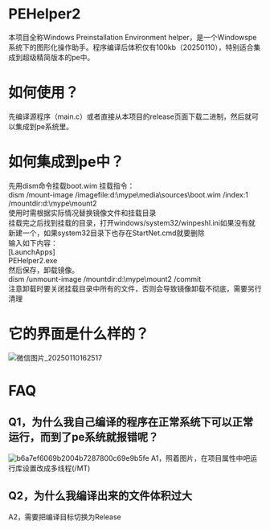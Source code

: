 # PEHelper2
本项目全称Windows Preinstallation Environment helper，是一个Windowspe系统下的图形化操作助手。程序编译后体积仅有100kb（20250110），特别适合集成到超级精简版本的pe中。

# 如何使用？
先编译源程序（main.c）或者直接从本项目的release页面下载二进制，然后就可以集成到pe系统里。

# 如何集成到pe中？
先用dism命令挂载boot.wim 挂载指令：  
dism /mount-image /imagefile:d:\mype\media\sources\boot.wim /index:1 /mountdir:d:\mype\mount2  
使用时需根据实际情况替换镜像文件和挂载目录   
挂载完之后找到挂载的目录，打开windows/system32/winpeshl.ini如果没有就新建一个，如果system32目录下也存在StartNet.cmd就要删除  
输入如下内容：  
[LaunchApps]  
PEHelper2.exe  
然后保存，卸载镜像。  
dism /unmount-image /mountdir:d:\mype\mount2 /commit  
注意卸载时要关闭挂载目录中所有的文件，否则会导致镜像卸载不彻底，需要另行清理

# 它的界面是什么样的？
![微信图片_20250110162517](https://github.com/user-attachments/assets/bbf3853c-5d53-4480-a080-3e152cdc4ae7)  

# FAQ  
## Q1，为什么我自己编译的程序在正常系统下可以正常运行，而到了pe系统就报错呢？  
![b6a7ef6069b2004b7287800c69e9b5fe](https://github.com/user-attachments/assets/aeab22a4-f8b7-4f2f-ab60-7ad307d3ec56)
A1，照着图片，在项目属性中吧运行库设置改成多线程(/MT)  
## Q2，为什么我编译出来的文件体积过大  
A2，需要把编译目标切换为Release
